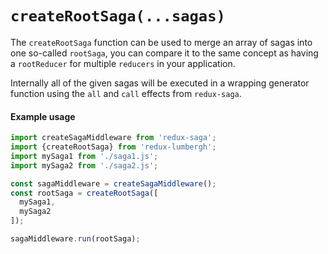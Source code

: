 # `createRootSaga(...sagas)`
The `createRootSaga` function can be used to merge an array of sagas into one so-called `rootSaga`, you can compare it to the same concept as having a `rootReducer` for multiple `reducers` in your application.

Internally all of the given sagas will be executed in a wrapping generator function using the `all` and `call` effects from `redux-saga`.

#### Example usage
```js
import createSagaMiddleware from 'redux-saga';
import {createRootSaga} from 'redux-lumbergh';
import mySaga1 from './saga1.js';
import mySaga2 from './saga2.js';

const sagaMiddleware = createSagaMiddleware();
const rootSaga = createRootSaga([
  mySaga1,
  mySaga2
]);

sagaMiddleware.run(rootSaga);
```
